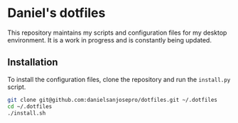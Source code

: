 # Daniel's dotfiles

This repository maintains my scripts and configuration files for my desktop environment. It is a work in progress and is constantly being updated.

## Installation

To install the configuration files, clone the repository and run the `install.py` script.

```bash
git clone git@github.com:danielsanjosepro/dotfiles.git ~/.dotfiles
cd ~/.dotfiles
./install.sh
```

